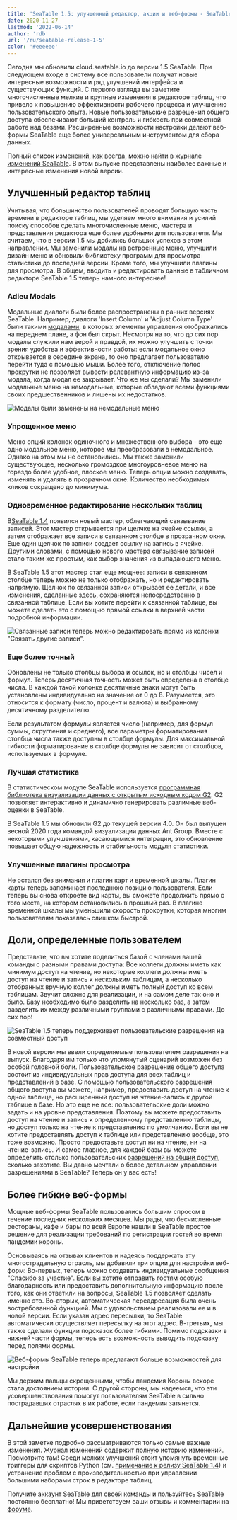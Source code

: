 ```yaml
---
title: 'SeaTable 1.5: улучшенный редактор, акции и веб-формы - SeaTable'
date: 2020-11-27
lastmod: '2022-06-14'
author: 'rdb'
url: '/ru/seatable-release-1-5'
color: '#eeeeee'
---
```


Сегодня мы обновили cloud.seatable.io до версии 1.5 SeaTable. При следующем входе в систему все пользователи получат новые интересные возможности и ряд улучшений интерфейса и существующих функций. С первого взгляда вы заметите многочисленные мелкие и крупные изменения в редакторе таблиц, что привело к повышению эффективности рабочего процесса и улучшению пользовательского опыта. Новые пользовательские разрешения общего доступа обеспечивают больший контроль и гибкость при совместной работе над базами. Расширенные возможности настройки делают веб-формы SeaTable еще более универсальным инструментом для сбора данных.

Полный список изменений, как всегда, можно найти в [журнале изменений SeaTable](/ru/docs/changelog/version-1-5/). В этом выпуске представлены наиболее важные и интересные изменения новой версии.

## Улучшенный редактор таблиц

Учитывая, что большинство пользователей проводят большую часть времени в редакторе таблиц, мы уделяем много внимания и усилий поиску способов сделать многочисленные меню, мастера и представления редактора еще более удобными для пользователя. Мы считаем, что в версии 1.5 мы добились больших успехов в этом направлении. Мы заменили модалы на встроенные меню, улучшили дизайн меню и обновили библиотеку программ для просмотра статистики до последней версии. Кроме того, мы улучшили плагины для просмотра. В общем, вводить и редактировать данные в табличном редакторе SeaTable 1.5 теперь намного интереснее!

### Adieu Modals

Модальные диалоги были более распространены в ранних версиях SeaTable. Например, диалоги 'Insert Column' и 'Adjust Column Type' были такими [модалами](https://en.wikipedia.org/wiki/Modal_window), в которых элементы управления отображались на переднем плане, а фон был скрыт. Несмотря на то, что до сих пор модалы служили нам верой и правдой, их можно улучшить с точки зрения удобства и эффективности работы: если модальное окно открывается в середине экрана, то оно предлагает пользователю перейти туда с помощью мыши. Более того, отключение полос прокрутки не позволяет вывести релевантную информацию из-за модала, когда модал ее закрывает. Что же мы сделали? Мы заменили модальные меню на немодальные, которые обладают всеми функциями своих предшественников и лишены их недостатков.

![Модалы были заменены на немодальные меню](images/Nonmodal_Menus.png)

### Упрощенное меню

Меню опций колонок одиночного и множественного выбора - это еще одно модальное меню, которое мы преобразовали в немодальное. Однако на этом мы не остановились. Мы также заменили существующее, несколько громоздкое многоуровневое меню на гораздо более удобное, плоское меню. Теперь опции можно создавать, изменять и удалять в прозрачном окне. Количество необходимых кликов сокращено до минимума.

### Одновременное редактирование нескольких таблиц

В[SeaTable 1.4](seatable-release-1-4/?lang=auto) появился новый мастер, облегчающий связывание записей. Этот мастер открывается при щелчке на ячейке ссылки, а затем отображает все записи в связанном столбце в прозрачном окне. Еще один щелчок по записи создает ссылку на запись в ячейке. Другими словами, с помощью нового мастера связывание записей стало таким же простым, как выбор значения из выпадающего меню.

В SeaTable 1.5 этот мастер стал еще мощнее: записи в связанном столбце теперь можно не только отображать, но и редактировать напрямую. Щелчок по связанной записи открывает ее детали, и все изменения, сделанные здесь, сохраняются непосредственно в связанной таблице. Если вы хотите перейти к связанной таблице, вы можете сделать это с помощью прямой ссылки в верхней части подробной информации.

![Связанные записи теперь можно редактировать прямо из колонки "Связать другие записи".](images/Editing_Linked_Records_With_Wizard.png)

### Еще более точный

Обновлены не только столбцы выбора и ссылок, но и столбцы чисел и формул. Теперь десятичная точность может быть определена в столбце числа. В каждой такой колонке десятичные знаки могут быть установлены индивидуально на значение от 0 до 8. Разумеется, это относится к формату (число, процент и валюта) и выбранному десятичному разделителю.

Если результатом формулы является число (например, для формул суммы, округления и среднего), все параметры форматирования столбца числа также доступны в столбце формулы. Для максимальной гибкости форматирование в столбце формулы не зависит от столбцов, используемых в формуле.

### Лучшая статистика

В статистическом модуле SeaTable используется [программная библиотека визуализации данных с открытым исходным кодом G2](https://g2.antv.vision/en). G2 позволяет интерактивно и динамично генерировать различные веб-оценки в SeaTable.

В SeaTable 1.5 мы обновили G2 до текущей версии 4.0. Он был выпущен весной 2020 года командой визуализации данных Ant Group. Вместе с некоторыми улучшениями, касающимися интеграции, это обновление повышает общую надежность и стабильность модуля статистики.

### Улучшенные плагины просмотра

Не остался без внимания и плагин карт и временной шкалы. Плагин карты теперь запоминает последнюю позицию пользователя. Если теперь вы снова откроете вид карты, вы сможете продолжить прямо с того места, на котором остановились в прошлый раз. В плагине временной шкалы мы уменьшили скорость прокрутки, которая многим пользователям показалась слишком быстрой.

## Доли, определенные пользователем

Представьте, что вы хотите поделиться базой с членами вашей команды с разными правами доступа: Все коллеги должны иметь как минимум доступ на чтение, но некоторые коллеги должны иметь доступ на чтение и запись к нескольким таблицам, а несколько отобранных вручную коллег должны иметь полный доступ ко всем таблицам. Звучит сложно для реализации, и на самом деле так оно и было. Базу необходимо было разделить на несколько баз, а затем разделить их между различными группами с различными правами. До сих пор!

![SeaTable 1.5 теперь поддерживает пользовательские разрешения на совместный доступ](images/Custom_Sharing_Permission.png)

В новой версии мы ввели определяемые пользователем разрешения на выпуск. Благодаря им только что упомянутый сценарий возможен без особой головной боли. Пользовательское разрешение общего доступа состоит из индивидуальных прав доступа для всех таблиц и представлений в базе. С помощью пользовательского разрешения общего доступа вы можете, например, предоставить доступ на чтение к одной таблице, но расширенный доступ на чтение-запись к другой таблице в базе. Но это еще не все: пользовательские доли можно задать и на уровне представления. Поэтому вы можете предоставить доступ на чтение и запись к определенному представлению таблицы, но доступ только на чтение к представлению по умолчанию. Если вы не хотите предоставлять доступ к таблице или представлению вообще, это тоже возможно. Просто предоставьте доступ ни на чтение, ни на чтение-запись. И самое главное, для каждой базы вы можете определить столько пользовательских [разрешений на общий доступ](https://seatable.io/ru/docs/handbuch/zusammenarbeit/freigaben/), сколько захотите. Вы давно мечтали о более детальном управлении разрешениями в SeaTable? Теперь он у вас есть!

## Более гибкие веб-формы

Мощные веб-формы SeaTable пользовались большим спросом в течение последних нескольких месяцев. Мы рады, что бесчисленные рестораны, кафе и бары по всей Европе нашли в SeaTable простое решение для реализации требований по регистрации гостей во время пандемии короны.

Основываясь на отзывах клиентов и надеясь поддержать эту многострадальную отрасль, мы добавили три опции для настройки веб-форм: Во-первых, теперь можно создавать индивидуальные сообщения "Спасибо за участие". Если вы хотите отправить гостям особую благодарность или предоставить дополнительную информацию после того, как они ответили на вопросы, SeaTable 1.5 позволяет сделать именно это. Во-вторых, автоматическая переадресация была очень востребованной функцией. Мы с удовольствием реализовали ее и в новой версии. Если указан адрес пересылки, то SeaTable автоматически осуществляет пересылку на этот адрес. В-третьих, мы также сделали функции подсказок более гибкими. Помимо подсказки в нижней части формы, теперь есть возможность выводить подсказку перед полями формы.

![Веб-формы SeaTable теперь предлагают больше возможностей для настройки](images/Extra_Customization_Options_Webforms.png)

Мы держим пальцы скрещенными, чтобы пандемия Короны вскоре стала достоянием истории. С другой стороны, мы надеемся, что эти усовершенствования помогут пользователям SeaTable в сильно пострадавших отраслях в их работе, если пандемия затянется.

## Дальнейшие усовершенствования

В этой заметке подробно рассматриваются только самые важные изменения. Журнал изменений содержит полную историю изменений. Посмотрите там! Среди мелких улучшений стоит упомянуть временные триггеры для скриптов Python (см. [примечание к релизу SeaTable 1.4](/ru/seatable-release-1-4/?lang=auto)) и устранение проблем с производительностью при управлении большими наборами строк в редакторе таблиц.

Получите аккаунт SeaTable для своей команды и пользуйтесь SeaTable постоянно бесплатно! Мы приветствуем ваши отзывы и комментарии на [форуме](https://forum.seatable.io/).
